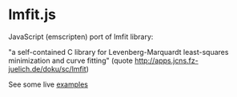lmfit.js
========

JavaScript (emscripten) port of lmfit library:

"a self-contained C library for Levenberg-Marquardt least-squares minimization and curve fitting" (quote http://apps.jcns.fz-juelich.de/doku/sc/lmfit)

See some live [examples](https://m0ose.github.io/lmfit.js/test2.html)
